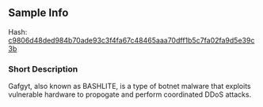 ## Sample Info

Hash: [c9806d48ded984b70ade93c3f4fa67c48465aaa70dff1b5c7fa02fa9d5e39c3b](https://www.virustotal.com/gui/file/c9806d48ded984b70ade93c3f4fa67c48465aaa70dff1b5c7fa02fa9d5e39c3b/detection)

### Short Description

Gafgyt, also known as BASHLITE, is a type of botnet malware that exploits vulnerable hardware to propogate and perform coordinated DDoS attacks.

